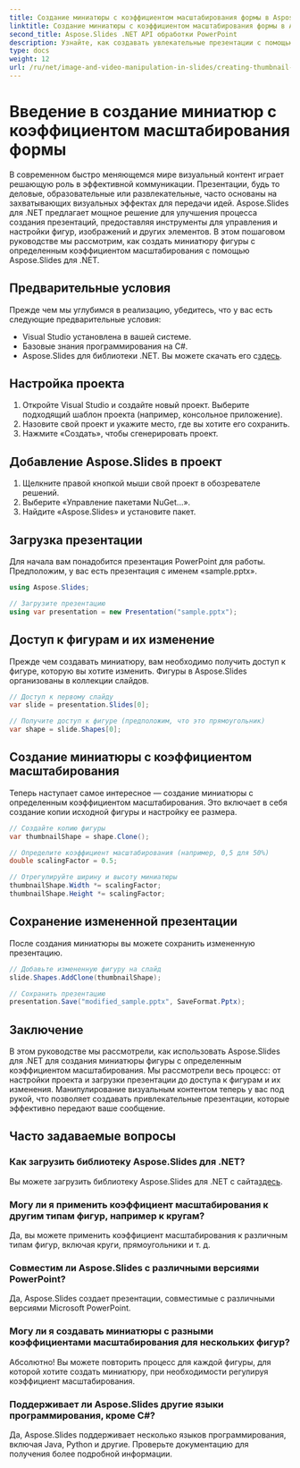 ```yaml
---
title: Создание миниатюры с коэффициентом масштабирования формы в Aspose.Slides
linktitle: Создание миниатюры с коэффициентом масштабирования формы в Aspose.Slides
second_title: Aspose.Slides .NET API обработки PowerPoint
description: Узнайте, как создавать увлекательные презентации с помощью Aspose.Slides для .NET! Следуйте нашему пошаговому руководству с полным исходным кодом, чтобы создавать миниатюры с коэффициентами масштабирования для фигур.
type: docs
weight: 12
url: /ru/net/image-and-video-manipulation-in-slides/creating-thumbnail-scaling-factor-shape/
---
```


# Введение в создание миниатюр с коэффициентом масштабирования формы

В современном быстро меняющемся мире визуальный контент играет решающую роль в эффективной коммуникации. Презентации, будь то деловые, образовательные или развлекательные, часто основаны на захватывающих визуальных эффектах для передачи идей. Aspose.Slides для .NET предлагает мощное решение для улучшения процесса создания презентаций, предоставляя инструменты для управления и настройки фигур, изображений и других элементов. В этом пошаговом руководстве мы рассмотрим, как создать миниатюру фигуры с определенным коэффициентом масштабирования с помощью Aspose.Slides для .NET.

## Предварительные условия

Прежде чем мы углубимся в реализацию, убедитесь, что у вас есть следующие предварительные условия:

- Visual Studio установлена в вашей системе.
- Базовые знания программирования на C#.
-  Aspose.Slides для библиотеки .NET. Вы можете скачать его с[здесь](https://releases.aspose.com/slides/net/).

## Настройка проекта

1. Откройте Visual Studio и создайте новый проект. Выберите подходящий шаблон проекта (например, консольное приложение).
2. Назовите свой проект и укажите место, где вы хотите его сохранить.
3. Нажмите «Создать», чтобы сгенерировать проект.

## Добавление Aspose.Slides в проект

1. Щелкните правой кнопкой мыши свой проект в обозревателе решений.
2. Выберите «Управление пакетами NuGet...».
3. Найдите «Aspose.Slides» и установите пакет.

## Загрузка презентации

Для начала вам понадобится презентация PowerPoint для работы. Предположим, у вас есть презентация с именем «sample.pptx».

```csharp
using Aspose.Slides;

// Загрузите презентацию
using var presentation = new Presentation("sample.pptx");
```

## Доступ к фигурам и их изменение

Прежде чем создавать миниатюру, вам необходимо получить доступ к фигуре, которую вы хотите изменить. Фигуры в Aspose.Slides организованы в коллекции слайдов.

```csharp
// Доступ к первому слайду
var slide = presentation.Slides[0];

// Получите доступ к фигуре (предположим, что это прямоугольник)
var shape = slide.Shapes[0];
```

## Создание миниатюры с коэффициентом масштабирования

Теперь наступает самое интересное — создание миниатюры с определенным коэффициентом масштабирования. Это включает в себя создание копии исходной фигуры и настройку ее размера.

```csharp
// Создайте копию фигуры
var thumbnailShape = shape.Clone();

// Определите коэффициент масштабирования (например, 0,5 для 50%)
double scalingFactor = 0.5;

// Отрегулируйте ширину и высоту миниатюры
thumbnailShape.Width *= scalingFactor;
thumbnailShape.Height *= scalingFactor;
```

## Сохранение измененной презентации

После создания миниатюры вы можете сохранить измененную презентацию.

```csharp
// Добавьте измененную фигуру на слайд
slide.Shapes.AddClone(thumbnailShape);

// Сохранить презентацию
presentation.Save("modified_sample.pptx", SaveFormat.Pptx);
```

## Заключение

В этом руководстве мы рассмотрели, как использовать Aspose.Slides для .NET для создания миниатюры фигуры с определенным коэффициентом масштабирования. Мы рассмотрели весь процесс: от настройки проекта и загрузки презентации до доступа к фигурам и их изменения. Манипулирование визуальным контентом теперь у вас под рукой, что позволяет создавать привлекательные презентации, которые эффективно передают ваше сообщение.

## Часто задаваемые вопросы

### Как загрузить библиотеку Aspose.Slides для .NET?

 Вы можете загрузить библиотеку Aspose.Slides для .NET с сайта[здесь](https://releases.aspose.com/slides/net/).

### Могу ли я применить коэффициент масштабирования к другим типам фигур, например к кругам?

Да, вы можете применить коэффициент масштабирования к различным типам фигур, включая круги, прямоугольники и т. д.

### Совместим ли Aspose.Slides с различными версиями PowerPoint?

Да, Aspose.Slides создает презентации, совместимые с различными версиями Microsoft PowerPoint.

### Могу ли я создавать миниатюры с разными коэффициентами масштабирования для нескольких фигур?

Абсолютно! Вы можете повторить процесс для каждой фигуры, для которой хотите создать миниатюру, при необходимости регулируя коэффициент масштабирования.

### Поддерживает ли Aspose.Slides другие языки программирования, кроме C#?

Да, Aspose.Slides поддерживает несколько языков программирования, включая Java, Python и другие. Проверьте документацию для получения более подробной информации.